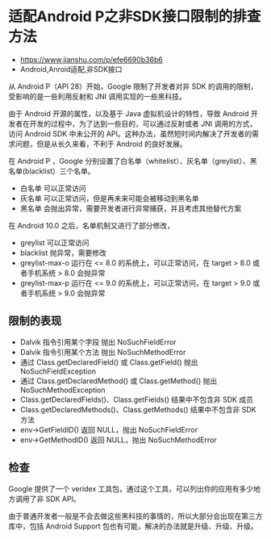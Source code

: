 # 适配Android P之非SDK接口限制的排查方法
- https://www.jianshu.com/p/efe6690b36b6
- Android,Anroid适配,非SDK接口

从 Android P（API 28）开始，Google 限制了开发者对非 SDK 的调用的限制，受影响的是一些利用反射和 JNI 调用实现的一些黑科技。

由于 Android 开源的属性，以及基于 Java 虚拟机设计的特性，导致 Android 开发者在开发的过程中，为了达到一些目的，可以通过反射或者 JNI 调用的方式，访问 Android SDK 中未公开的 API。这种办法，虽然短时间内解决了开发者的需求问题，但是从长久来看，不利于 Android 的良好发展。

在 Android P ，Google 分别设置了白名单（whitelist）、灰名单（greylist）、黑名单(blacklist）三个名单。

 - 白名单 可以正常访问
 - 灰名单 可以正常访问，但是再未来可能会被移动到黑名单
 - 黑名单 会抛出异常，需要开发者进行异常捕获，并且考虑其他替代方案
 
 在 Android 10.0 之后，名单机制又进行了部分修改，
 
  - greylist 可以正常访问
  - blacklist 抛异常，需要修改
  - greylist-max-o  运行在 <= 8.0 的系统上，可以正常访问，在 target > 8.0 或者手机系统 > 8.0 会抛异常
  - greylist-max-p  运行在 <= 9.0 的系统上，可以正常访问，在 target > 9.0 或者手机系统 > 9.0 会抛异常

## 限制的表现

 - Dalvik 指令引用某个字段 抛出 NoSuchFieldError
 - Dalvik 指令引用某个方法 抛出 NoSuchMethodError
 - 通过 Class.getDeclaredField() 或 Class.getField() 抛出 NoSuchFieldException
 - 通过 Class.getDeclaredMethod() 或 Class.getMethod() 抛出  NoSuchMethodException
 - Class.getDeclaredFields()、Class.getFields() 结果中不包含非 SDK 成员
 - Class.getDeclaredMethods()、Class.getMethods() 结果中不包含非 SDK 方法
 - env->GetFieldID() 返回 NULL，抛出 NoSuchFieldError
 - env->GetMethodID() 返回 NULL，抛出 NoSuchMethodError
 
 ## 检查
 
 Google 提供了一个 veridex 工具包，通过这个工具，可以列出你的应用有多少地方调用了非 SDK API。
 
 由于普通开发者一般是不会去做这些黑科技的事情的，所以大部分会出现在第三方库中，包括 Android Support 包也有可能，解决的办法就是升级、升级、升级。
 
 
 
